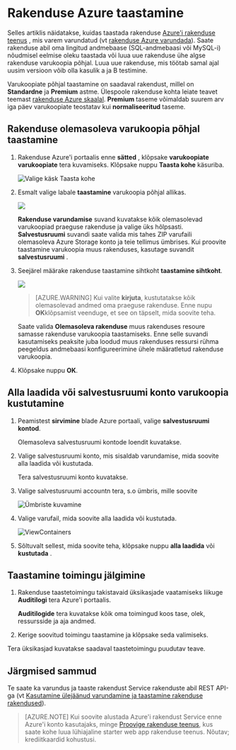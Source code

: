 <properties 
    pageTitle="Rakenduse Azure taastamine" 
    description="Saate teada, kuidas oma rakenduse taastamine varukoopia põhjal." 
    services="app-service" 
    documentationCenter="" 
    authors="cephalin" 
    manager="wpickett" 
    editor="jimbe"/>

<tags 
    ms.service="app-service" 
    ms.workload="na" 
    ms.tgt_pltfrm="na" 
    ms.devlang="na" 
    ms.topic="article" 
    ms.date="07/06/2016" 
    ms.author="cephalin"/>

# <a name="restore-an-app-in-azure"></a>Rakenduse Azure taastamine

Selles artiklis näidatakse, kuidas taastada rakenduse [Azure'i rakenduse teenus](../app-service/app-service-value-prop-what-is.md) , mis varem varundatud (vt [rakenduse Azure varundada](web-sites-backup.md)). Saate rakenduse abil oma lingitud andmebaase (SQL-andmebaasi või MySQL-i) nõudmisel eelmise oleku taastada või luua uue rakenduse ühe algse rakenduse varukoopia põhjal. Luua uue rakenduse, mis töötab samal ajal uusim versioon võib olla kasulik a ja B testimine.

Varukoopiate põhjal taastamine on saadaval rakendust, millel on **Standardne** ja **Premium** astme. Ülespoole rakenduse kohta leiate teavet teemast [rakenduse Azure skaalal](web-sites-scale.md). **Premium** taseme võimaldab suurem arv iga päev varukoopiate teostatav kui **normaliseeritud** taseme.

<a name="PreviousBackup"></a>
## <a name="restore-an-app-from-an-existing-backup"></a>Rakenduse olemasoleva varukoopia põhjal taastamine

1. Rakenduse Azure'i portaalis enne **sätted** , klõpsake **varukoopiate** **varukoopiate** tera kuvamiseks. Klõpsake nuppu **Taasta kohe** käsuriba. 
    
    ![Valige käsk Taasta kohe][ChooseRestoreNow]

3. Esmalt valige labale **taastamine** varukoopia põhjal allikas. 

    ![](./media/web-sites-restore/021ChooseSource.png)
    
    **Rakenduse varundamise** suvand kuvatakse kõik olemasolevad varukoopiad praeguse rakenduse ja valige üks hõlpsasti. 
    **Salvestusruumi** suvandi saate valida mis tahes ZIP varufaili olemasoleva Azure Storage konto ja teie tellimus ümbrises. 
    Kui proovite taastamine varukoopia muus rakenduses, kasutage suvandit **salvestusruumi** .

4. Seejärel määrake rakenduse taastamine sihtkoht **taastamine sihtkoht**.

    ![](./media/web-sites-restore/022ChooseDestination.png)
    
    >[AZURE.WARNING] Kui valite **kirjuta**, kustutatakse kõik olemasolevad andmed oma praeguse rakenduse. Enne nupu **OK**klõpsamist veenduge, et see on täpselt, mida soovite teha.
    
    Saate valida **Olemasoleva rakenduse** muus rakenduses resoure samasse rakenduse varukoopia taastamiseks. Enne selle suvandi kasutamiseks peaksite juba loodud muus rakenduses ressursi rühma peegeldus andmebaasi konfigureerimine ühele määratletud rakenduse varukoopia. 
    
5. Klõpsake nuppu **OK**.

<a name="StorageAccount"></a>
## <a name="download-or-delete-a-backup-from-a-storage-account"></a>Alla laadida või salvestusruumi konto varukoopia kustutamine
    
1. Peamistest **sirvimine** blade Azure portaali, valige **salvestusruumi kontod**.
    
    Olemasoleva salvestusruumi kontode loendit kuvatakse. 
    
2. Valige salvestusruumi konto, mis sisaldab varundamise, mida soovite alla laadida või kustutada.
    
    Tera salvestusruumi konto kuvatakse.

3. Valige salvestusruumi accountn tera, s.o ümbris, mille soovite
    
    ![Ümbriste kuvamine][ViewContainers]

4. Valige varufail, mida soovite alla laadida või kustutada.

    ![ViewContainers](./media/web-sites-restore/03ViewFiles.png)

5. Sõltuvalt sellest, mida soovite teha, klõpsake nuppu **alla laadida** või **kustutada** .  

<a name="OperationLogs"></a>
## <a name="monitor-a-restore-operation"></a>Taastamine toimingu jälgimine
    
1. Rakenduse taastetoimingu takistavaid üksikasjade vaatamiseks liikuge **Auditilogi** tera Azure'i portaalis. 
    
    **Auditilogide** tera kuvatakse kõik oma toimingud koos tase, olek, ressursside ja aja andmed.
    
2. Kerige soovitud toimingu taastamine ja klõpsake seda valimiseks.

Tera üksikasjad kuvatakse saadaval taastetoimingu puudutav teave.
    
## <a name="next-steps"></a>Järgmised sammud

Te saate ka varundus ja taaste rakendust Service rakenduste abil REST API-ga (vt [Kasutamine ülejäänud varundamine ja taastamine rakenduse rakendused](websites-csm-backup.md)).

>[AZURE.NOTE] Kui soovite alustada Azure'i rakendust Service enne Azure'i konto kasutajaks, minge [Proovige rakenduse teenus](http://go.microsoft.com/fwlink/?LinkId=523751), kus saate kohe luua lühiajaline starter web app rakenduse teenus. Nõutav; krediitkaardid kohustusi.


<!-- IMAGES -->
[ChooseRestoreNow]: ./media/web-sites-restore/02ChooseRestoreNow.png
[ViewContainers]: ./media/web-sites-restore/03ViewContainers.png
[StorageAccountFile]: ./media/web-sites-restore/02StorageAccountFile.png
[BrowseCloudStorage]: ./media/web-sites-restore/03BrowseCloudStorage.png
[StorageAccountFileSelected]: ./media/web-sites-restore/04StorageAccountFileSelected.png
[ChooseRestoreSettings]: ./media/web-sites-restore/05ChooseRestoreSettings.png
[ChooseDBServer]: ./media/web-sites-restore/06ChooseDBServer.png
[RestoreToNewSQLDB]: ./media/web-sites-restore/07RestoreToNewSQLDB.png
[NewSQLDBConfig]: ./media/web-sites-restore/08NewSQLDBConfig.png
[RestoredContosoWebSite]: ./media/web-sites-restore/09RestoredContosoWebSite.png
[DashboardOperationLogsLink]: ./media/web-sites-restore/10DashboardOperationLogsLink.png
[ManagementServicesOperationLogsList]: ./media/web-sites-restore/11ManagementServicesOperationLogsList.png
[DetailsButton]: ./media/web-sites-restore/12DetailsButton.png
[OperationDetails]: ./media/web-sites-restore/13OperationDetails.png
 
